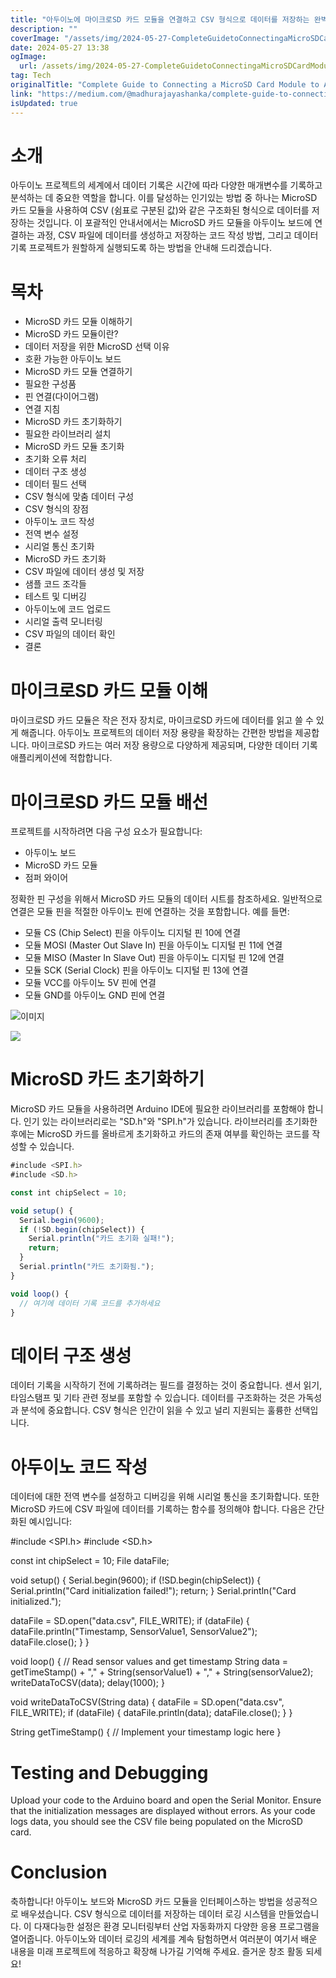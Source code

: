 ```yaml
---
title: "아두이노에 마이크로SD 카드 모듈을 연결하고 CSV 형식으로 데이터를 저장하는 완벽한 가이드"
description: ""
coverImage: "/assets/img/2024-05-27-CompleteGuidetoConnectingaMicroSDCardModuletoArduinoandSavingDatainCSVFormat_0.png"
date: 2024-05-27 13:38
ogImage:
  url: /assets/img/2024-05-27-CompleteGuidetoConnectingaMicroSDCardModuletoArduinoandSavingDatainCSVFormat_0.png
tag: Tech
originalTitle: "Complete Guide to Connecting a MicroSD Card Module to Arduino and Saving Data in CSV Format"
link: "https://medium.com/@madhurajayashanka/complete-guide-to-connecting-a-microsd-card-module-to-arduino-and-saving-data-in-csv-format-1f30a163cab"
isUpdated: true
---
```


# 소개

아두이노 프로젝트의 세계에서 데이터 기록은 시간에 따라 다양한 매개변수를 기록하고 분석하는 데 중요한 역할을 합니다. 이를 달성하는 인기있는 방법 중 하나는 MicroSD 카드 모듈을 사용하여 CSV (쉼표로 구분된 값)와 같은 구조화된 형식으로 데이터를 저장하는 것입니다. 이 포괄적인 안내서에서는 MicroSD 카드 모듈을 아두이노 보드에 연결하는 과정, CSV 파일에 데이터를 생성하고 저장하는 코드 작성 방법, 그리고 데이터 기록 프로젝트가 원할하게 실행되도록 하는 방법을 안내해 드리겠습니다.

# 목차

- MicroSD 카드 모듈 이해하기
- MicroSD 카드 모듈이란?
- 데이터 저장을 위한 MicroSD 선택 이유
- 호환 가능한 아두이노 보드
- MicroSD 카드 모듈 연결하기
- 필요한 구성품
- 핀 연결(다이어그램)
- 연결 지침
- MicroSD 카드 초기화하기
- 필요한 라이브러리 설치
- MicroSD 카드 모듈 초기화
- 초기화 오류 처리
- 데이터 구조 생성
- 데이터 필드 선택
- CSV 형식에 맞춤 데이터 구성
- CSV 형식의 장점
- 아두이노 코드 작성
- 전역 변수 설정
- 시리얼 통신 초기화
- MicroSD 카드 초기화
- CSV 파일에 데이터 생성 및 저장
- 샘플 코드 조각들
- 테스트 및 디버깅
- 아두이노에 코드 업로드
- 시리얼 출력 모니터링
- CSV 파일의 데이터 확인
- 결론

<div class="content-ad"></div>

# 마이크로SD 카드 모듈 이해

마이크로SD 카드 모듈은 작은 전자 장치로, 마이크로SD 카드에 데이터를 읽고 쓸 수 있게 해줍니다. 아두이노 프로젝트의 데이터 저장 용량을 확장하는 간편한 방법을 제공합니다. 마이크로SD 카드는 여러 저장 용량으로 다양하게 제공되며, 다양한 데이터 기록 애플리케이션에 적합합니다.

# 마이크로SD 카드 모듈 배선

프로젝트를 시작하려면 다음 구성 요소가 필요합니다:

<div class="content-ad"></div>

- 아두이노 보드
- MicroSD 카드 모듈
- 점퍼 와이어

정확한 핀 구성을 위해서 MicroSD 카드 모듈의 데이터 시트를 참조하세요. 일반적으로 연결은 모듈 핀을 적절한 아두이노 핀에 연결하는 것을 포함합니다. 예를 들면:

- 모듈 CS (Chip Select) 핀을 아두이노 디지털 핀 10에 연결
- 모듈 MOSI (Master Out Slave In) 핀을 아두이노 디지털 핀 11에 연결
- 모듈 MISO (Master In Slave Out) 핀을 아두이노 디지털 핀 12에 연결
- 모듈 SCK (Serial Clock) 핀을 아두이노 디지털 핀 13에 연결
- 모듈 VCC를 아두이노 5V 핀에 연결
- 모듈 GND를 아두이노 GND 핀에 연결

![이미지](/assets/img/2024-05-27-CompleteGuidetoConnectingaMicroSDCardModuletoArduinoandSavingDatainCSVFormat_0.png)

<div class="content-ad"></div>

<img src="/assets/img/2024-05-27-CompleteGuidetoConnectingaMicroSDCardModuletoArduinoandSavingDatainCSVFormat_1.png" />

# MicroSD 카드 초기화하기

MicroSD 카드 모듈을 사용하려면 Arduino IDE에 필요한 라이브러리를 포함해야 합니다. 인기 있는 라이브러리로는 "SD.h"와 "SPI.h"가 있습니다. 라이브러리를 초기화한 후에는 MicroSD 카드를 올바르게 초기화하고 카드의 존재 여부를 확인하는 코드를 작성할 수 있습니다.

```js
#include <SPI.h>
#include <SD.h>

const int chipSelect = 10;

void setup() {
  Serial.begin(9600);
  if (!SD.begin(chipSelect)) {
    Serial.println("카드 초기화 실패!");
    return;
  }
  Serial.println("카드 초기화됨.");
}

void loop() {
  // 여기에 데이터 기록 코드를 추가하세요
}
```

<div class="content-ad"></div>

# 데이터 구조 생성

데이터 기록을 시작하기 전에 기록하려는 필드를 결정하는 것이 중요합니다. 센서 읽기, 타임스탬프 및 기타 관련 정보를 포함할 수 있습니다. 데이터를 구조화하는 것은 가독성과 분석에 중요합니다. CSV 형식은 인간이 읽을 수 있고 널리 지원되는 훌륭한 선택입니다.

# 아두이노 코드 작성

데이터에 대한 전역 변수를 설정하고 디버깅을 위해 시리얼 통신을 초기화합니다. 또한 MicroSD 카드에 CSV 파일에 데이터를 기록하는 함수를 정의해야 합니다. 다음은 간단화된 예시입니다:

<div class="content-ad"></div>

#include <SPI.h>
#include <SD.h>

const int chipSelect = 10;
File dataFile;

void setup() {
Serial.begin(9600);
if (!SD.begin(chipSelect)) {
Serial.println("Card initialization failed!");
return;
}
Serial.println("Card initialized.");

dataFile = SD.open("data.csv", FILE_WRITE);
if (dataFile) {
dataFile.println("Timestamp, SensorValue1, SensorValue2");
dataFile.close();
}
}

void loop() {
// Read sensor values and get timestamp
String data = getTimeStamp() + "," + String(sensorValue1) + "," + String(sensorValue2);
writeDataToCSV(data);
delay(1000);
}

void writeDataToCSV(String data) {
dataFile = SD.open("data.csv", FILE_WRITE);
if (dataFile) {
dataFile.println(data);
dataFile.close();
}
}

String getTimeStamp() {
// Implement your timestamp logic here
}

# Testing and Debugging

Upload your code to the Arduino board and open the Serial Monitor. Ensure that the initialization messages are displayed without errors. As your code logs data, you should see the CSV file being populated on the MicroSD card.

# Conclusion

<div class="content-ad"></div>

축하합니다! 아두이노 보드와 MicroSD 카드 모듈을 인터페이스하는 방법을 성공적으로 배우셨습니다. CSV 형식으로 데이터를 저장하는 데이터 로깅 시스템을 만들었습니다. 이 다재다능한 설정은 환경 모니터링부터 산업 자동화까지 다양한 응용 프로그램을 열어줍니다. 아두이노와 데이터 로깅의 세계를 계속 탐험하면서 여러분이 여기서 배운 내용을 미래 프로젝트에 적응하고 확장해 나가길 기억해 주세요. 즐거운 창조 활동 되세요!
